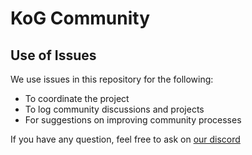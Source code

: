 # KoG Community

## Use of Issues
We use issues in this repository for the following:
- To coordinate the project
- To log community discussions and projects
- For suggestions on improving community processes

If you have any question, feel free to ask on [our discord](https://discord.kog.tw)
